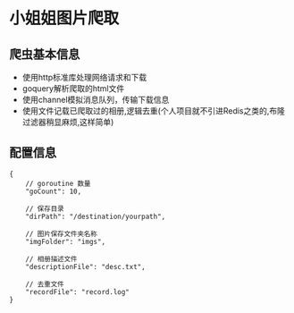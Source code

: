 # 小姐姐图片爬取

## 爬虫基本信息
- 使用http标准库处理网络请求和下载
- goquery解析爬取的html文件
- 使用channel模拟消息队列，传输下载信息
- 使用文件记载已爬取过的相册,逻辑去重(个人项目就不引进Redis之类的,布隆过滤器稍显麻烦,这样简单)

## 配置信息
```
{
    // goroutine 数量
    "goCount": 10,

    // 保存目录
    "dirPath": "/destination/yourpath",

    // 图片保存文件夹名称
    "imgFolder": "imgs",

    // 相册描述文件
    "descriptionFile": "desc.txt",

    // 去重文件
    "recordFile": "record.log"
}

```